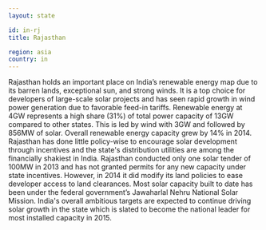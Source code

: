 ```yaml
---
layout: state

id: in-rj
title: Rajasthan

region: asia
country: in
---
```

Rajasthan holds an important place on India’s renewable energy map due to its barren lands, exceptional sun, and strong winds. It is a top choice for developers of large-scale solar projects and has seen rapid growth in wind power generation due to favorable feed-in tariffs.
Renewable energy at 4GW represents a high share (31%) of total power capacity of 13GW compared to other states. This is led by wind with 3GW and followed by 856MW of solar. Overall renewable energy capacity grew by 14% in 2014. 
Rajasthan has done little policy-wise to encourage solar development through incentives and the state's distribution utilities are among the financially shakiest in India. Rajasthan conducted only one solar tender of 100MW in 2013 and has not granted permits for any new capacity under state incentives. However, in 2014 it did modify its land policies to ease developer access to land clearances.
Most solar capacity built to date has been under the federal government’s Jawaharlal Nehru National Solar Mission. India's overall ambitious targets are expected to continue driving solar growth in the state which is slated to become the national leader for most installed capacity in 2015. 
